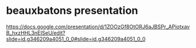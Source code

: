 # beauxbatons presentation
https://docs.google.com/presentation/d/1ZOOzGf8OtORJ6aJBSPr_APiotxavB_hxzHHL3nEISeU/edit?slide=id.g346209a4051_0_0#slide=id.g346209a4051_0_0
